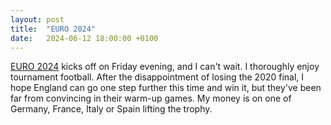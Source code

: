 ```yaml
---
layout: post
title:  "EURO 2024"
date:   2024-06-12 18:00:00 +0100
---
```


[EURO 2024](https://www.uefa.com/euro2024/) kicks off on Friday evening, and I can't wait. I thoroughly enjoy tournament football. After the disappointment of losing the 2020 final, I hope England can go one step further this time and win it, but they've been far from convincing in their warm-up games. My money is on one of Germany, France, Italy or Spain lifting the trophy.
